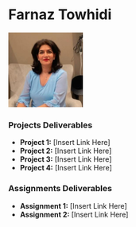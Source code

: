 # Farnaz Towhidi 
<img src="./assets/Farnaz.jpeg" style="width:150px;"/>

### Projects Deliverables
- **Project 1:** [Insert Link Here]
- **Project 2:** [Insert Link Here]
- **Project 3:** [Insert Link Here]
- **Project 4:** [Insert Link Here]

### Assignments Deliverables
- **Assignment 1:** [Insert Link Here]
- **Assignment 2:** [Insert Link Here]







